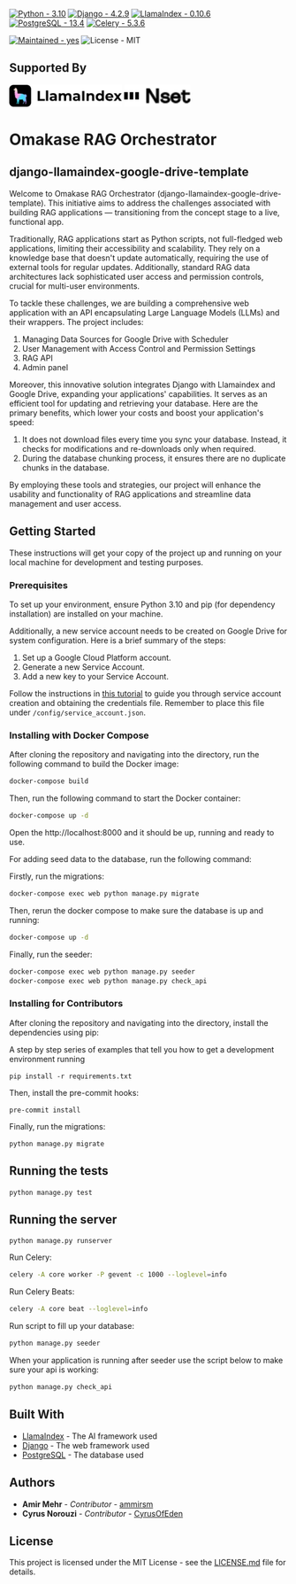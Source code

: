 [![Python - 3.10](https://img.shields.io/badge/Python-3.19-blue)](https://www.python.org/downloads/release/python-390/ "Python 3.10")
[![Django - 4.2.9](https://img.shields.io/badge/Django-4.2.9-blue)](https://www.djangoproject.com/download/ "Django 4.2.9")
[![LlamaIndex - 0.10.6](https://img.shields.io/badge/LlamaIndex-0.10.6-blue)](https://www.llamaindex.ai/ "LlamaIndex 0.10.6")
[![PostgreSQL - 13.4](https://img.shields.io/badge/PostgreSQL-13.4-blue)](https://www.postgresql.org/download/ "PostgreSQL 15")
[![Celery - 5.3.6](https://img.shields.io/badge/Celery-5.3.6-blue)](https://docs.celeryproject.org/en/stable/getting-started/introduction.html "Celery 5.3.6")

[![Maintained - yes](https://img.shields.io/badge/Maintained-Yes-green)](https://github.com/0xbow-io/asp-admin-dashboard "The Repository is well Maintained.")
![License - MIT](https://img.shields.io/badge/License-MIT-blue)

## Supported By

<a href="https://llamaindex.ai/"><img src="llamaindex.svg" alt="llamaindex" height="40"/></a>
<a href="https://labs.nset.io"><img src="nset.svg" alt="nset" height="40"/></a>

# Omakase RAG Orchestrator
## django-llamaindex-google-drive-template

Welcome to  Omakase RAG Orchestrator (django-llamaindex-google-drive-template). This initiative aims to address the challenges associated with building RAG applications — transitioning from the concept stage to a live, functional app.

Traditionally, RAG applications start as Python scripts, not full-fledged web applications, limiting their accessibility and scalability. They rely on a knowledge base that doesn't update automatically, requiring the use of external tools for regular updates. Additionally, standard RAG data architectures lack sophisticated user access and permission controls, crucial for multi-user environments.

To tackle these challenges, we are building a comprehensive web application with an API encapsulating Large Language Models (LLMs) and their wrappers. The project includes:

1. Managing Data Sources for Google Drive with Scheduler
2. User Management with Access Control and Permission Settings
3. RAG API
4. Admin panel

Moreover, this innovative solution integrates Django with Llamaindex and Google Drive, expanding your applications' capabilities. It serves as an efficient tool for updating and retrieving your database. Here are the primary benefits, which lower your costs and boost your application's speed:

1. It does not download files every time you sync your database. Instead, it checks for modifications and re-downloads only when required.
2. During the database chunking process, it ensures there are no duplicate chunks in the database.

By employing these tools and strategies, our project will enhance the usability and functionality of RAG applications and streamline data management and user access.

## Getting Started

These instructions will get your copy of the project up and running on your local machine for development and testing purposes.


### Prerequisites

To set up your environment, ensure Python 3.10 and pip (for dependency installation) are installed on your machine.

Additionally, a new service account needs to be created on Google Drive for system configuration. Here is a brief summary of the steps:

1. Set up a Google Cloud Platform account.
2. Generate a new Service Account.
3. Add a new key to your Service Account.

Follow the instructions in [this tutorial](https://medium.com/@matheodaly.md/create-a-google-cloud-platform-service-account-in-3-steps-7e92d8298800) to guide you through service account creation and obtaining the credentials file. Remember to place this file under `/config/service_account.json`.


### Installing with Docker Compose


After cloning the repository and navigating into the directory, run the following command to build the Docker image:

```bash
docker-compose build
```

Then, run the following command to start the Docker container:

```bash
docker-compose up -d
```

Open the http://localhost:8000 and it should be up, running and ready to use.

For adding seed data to the database, run the following command:

Firstly, run the migrations:
```bash
docker-compose exec web python manage.py migrate
```

Then, rerun the docker compose to make sure the database is up and running:

```bash
docker-compose up -d
```

Finally, run the seeder:

```bash
docker-compose exec web python manage.py seeder
docker-compose exec web python manage.py check_api
```

### Installing for Contributors

After cloning the repository and navigating into the directory, install the dependencies using pip:

A step by step series of examples that tell you how to get a development environment running

```
pip install -r requirements.txt
```

Then, install the pre-commit hooks:

```
pre-commit install
```

Finally, run the migrations:

```
python manage.py migrate
```

## Running the tests

```
python manage.py test
```


## Running the server

```
python manage.py runserver
```

Run Celery:

```bash
celery -A core worker -P gevent -c 1000 --loglevel=info
```

Run Celery Beats:

```bash
celery -A core beat --loglevel=info
```

Run script to fill up your database:

```bash
python manage.py seeder
```

When your application is running after seeder use the script below to make sure your api is working:

```bash
python manage.py check_api
```

## Built With

* [LlamaIndex](https://www.llamaindex.ai/) - The AI framework used
* [Django](https://www.djangoproject.com/) - The web framework used
* [PostgreSQL](https://www.postgresql.org/) - The database used


## Authors

* **Amir Mehr** - *Contributor* - [ammirsm](https://github.com/ammirsm)
* **Cyrus Norouzi** - *Contributor* - [CyrusOfEden](https://github.com/CyrusOfEden)


## License

This project is licensed under the MIT License - see the [LICENSE.md](LICENSE.md) file for details.
